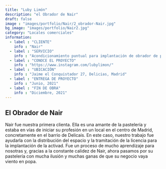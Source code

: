 ```yaml
---
title: "Luby Limón"
description: "el Obrador de Nair"
draft: false
image : "images/portfolio/Nair/2_obrador-Nair.jpg"
bg_image: "images/portfolio/Nair2.jpg"
category: "Locales comerciales"
information:
  - label : "CLIENTE"
    info : "Nair"
  - label : "SERVICIO"
    info : "Acondicionamiento puntual para implantación de obrador de pastelería"
  - label : "CONOCE EL PROYECTO"
    info : "https://www.instagram.com/lubylimon/"
  - label : "UBICACIÓN"
    info : "Jaime el Conquistador 27, Delicias, Madrid"
  - label : "ENTREGA DE PROYECTO"
    info : "Junio, 2021"
  - label : "FIN DE OBRA"
    info : "Diciembre, 2021"
---
```


## El Obrador de Nair 

Nair fue nuestra primera clienta. Ella es una amante de la pastelería y estaba en vías de iniciar su profesión en un local en el centro de Madrid, concretamente en el barrio de Delicais. 
En este caso, nuestro trabajo fue ayudarla con la distribución del espacio y la tramitación de la licencia para la implantación de la activad. Fue un proceso de mucho aprendizaje para nosotras y, gracias a la constante calidez de Nair, ahora pasamos por su pastelería con mucha ilusión y muchas ganas de que su negocio vaya viento en popa. 
